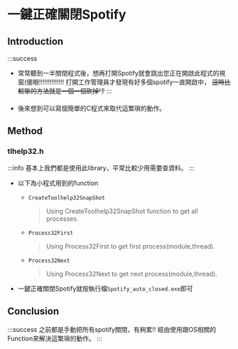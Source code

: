 # 一鍵正確關閉Spotify

## Introduction


:::success
- 常常聽到一半關閉程式後，想再打開Spotify就會跳出您正在開啟此程式的視窗(傻眼!!!!!!!!!!!!!!
打開工作管理員才發現有好多個spotify一直開啟中，
~~這時比較笨的方法就是一個一個砍掉~~:-1: 
:::

- 後來想到可以寫個簡單的C程式來取代這繁瑣的動作。

## Method

### tlhelp32.h

:::info
基本上我們都是使用此library，平常比較少用需要查資料。
:::

- 以下為小程式用到的function

    - `CreateToolhelp32SnapShot`
       > Using CreateToolhelp32SnapShot function to get all processes.
    - `Process32First`
       > Using Process32First to get first process(module,thread).

    - `Process32Next`
       > Using Process32Next to get next process(module,thread).

- 一鍵正確關閉Spotify就按執行檔`Spotify_auto_closed.exe`即可

## Conclusion

:::success
之前都是手動把所有spotify關閉，有夠累!!
經由使用跟OS相關的Function來解決這繁瑣的動作。
:::

